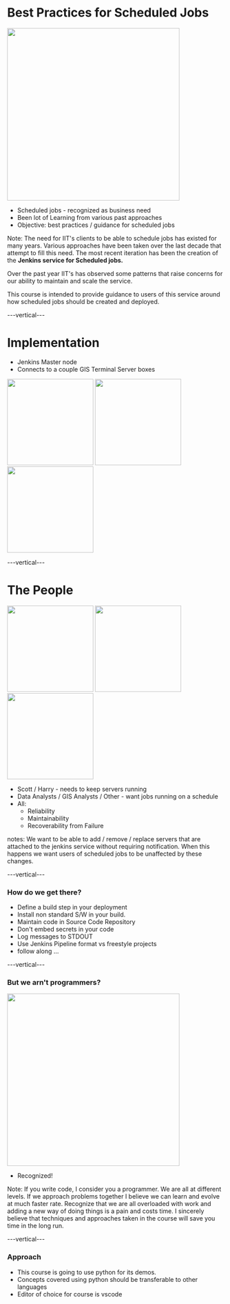 # Best Practices for Scheduled Jobs

<img src="https://lh3.googleusercontent.com/pw/AM-JKLWPvuuteO-Y0pii9Ng7Lx-52zuh6rxYeH7BtuZPOBfuehG2bjzYJdCQW0KtFc-MB1D53McaSu18DFHcGLVeWqzCz_6wscihUwj2ixodakRsPGdZOlOfPIeELPYJ9ppd34iDQEOlLy2aFpjBEKaxe1ukVA=w908-h442-no?authuser=0" width="400px">

* Scheduled jobs - recognized as business need
* Been lot of Learning from various past approaches
* Objective: best practices / guidance for scheduled jobs


Note: The need for IIT's clients to be able to schedule jobs has existed for many
years.  Various approaches have been taken over the last decade that attempt to
fill this need.  The most recent iteration has been the creation of the **Jenkins
service for Scheduled jobs.**

Over the past year IIT's has observed some patterns that raise concerns for
our ability to maintain and scale the service.

This course is intended to provide guidance to users of this service around how
scheduled jobs should be created and deployed.


---vertical---


# Implementation

* Jenkins Master node
* Connects to a couple GIS Terminal Server boxes

<img src="https://dyltqmyl993wv.cloudfront.net/assets/stacks/jenkins/img/jenkins-stack-110x117.png" width="200px">
<img src="https://i.redd.it/tm9debwp5f301.png" width="200px">
<img src="https://thumbs.dreamstime.com/b/computer-servers-24528917.jpg" width="200px">


---vertical---


# The People

<img src="https://legendsrevealed.com/entertainment/wp-content/uploads/2016/10/scottstartrek1-515x386.jpg" width="200px" class="center">

<img src="https://www.esri.com/arcgis-blog/wp-content/uploads/2019/11/Garry_emoji_globe-1-213x200.png" width="200px" class="center">

<img src="https://miro.medium.com/max/1400/1*-Ga24xFA0jHOXvKasE0q2w.png" width="200px" class="center">

* Scott / Harry - needs to keep servers running
* Data Analysts / GIS Analysts / Other - want jobs running on a schedule
* All:
    * Reliability
    * Maintainability
    * Recoverability from Failure

notes: We want to be able to add / remove / replace servers that are
attached to the jenkins service without requiring notification.  When
this happens we want users of scheduled jobs to be unaffected by these
changes.

---vertical---


### How do we get there?

* Define a build step in your deployment
* Install non standard S/W in your build.
* Maintain code in Source Code Repository
* Don't embed secrets in your code
* Log messages to STDOUT
* Use Jenkins Pipeline format vs freestyle projects
* follow along ...

---vertical---

### But we arn't programmers?

<img src="https://steenschledermann.files.wordpress.com/2014/05/no-thanks-were-too-busy1.jpg" width="400px">
<br>

* Recognized!


Note: If you write code, I consider you a programmer.  We are all at
different levels.  If we approach problems together I believe we can
learn and evolve at much faster rate.  Recognize that we are all
overloaded with work and adding a new way of doing things is a pain
and costs time.  I sincerely believe that techniques and approaches
taken in the course will save you time in the long run.

---vertical---

### Approach

* This course is going to use python for its demos.
* Concepts covered using python should be transferable to other languages
* Editor of choice for course is vscode


